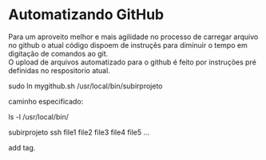 
# Automatizando GitHub

Para um aproveito melhor e mais agilidade no processo de carregar arquivo no github o atual código dispoem de instruçẽs para diminuir o tempo em digitação de comandos ao git.        
O upload de arquivos automatizado para o github é feito por instruções pré definidas no respositorio atual.

sudo ln mygithub.sh /usr/local/bin/subirprojeto


caminho especificado:


ls -l /usr/local/bin/



subirprojeto ssh file1 file2 file3 file4 file5 ...

add tag.
